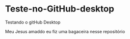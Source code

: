 # Teste-no-GitHub-desktop
Testando o gitHub Desktop

Meu Jesus amaddo eu fiz uma bagaceira nesse repositório

